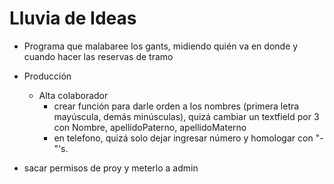 # Lluvia de Ideas 
  
  - Programa que malabaree los gants, midiendo quién va en donde y cuando hacer las reservas de tramo
  - Producción
    - Alta colaborador
      - crear función para darle orden a los nombres (primera letra mayúscula, demás minúsculas), quizá cambiar un textfield por 3 con Nombre, apellidoPaterno, apellidoMaterno
      - en telefono, quizá solo dejar ingresar número y homologar con "-"'s.
 
  - sacar permisos de proy y meterlo a admin
